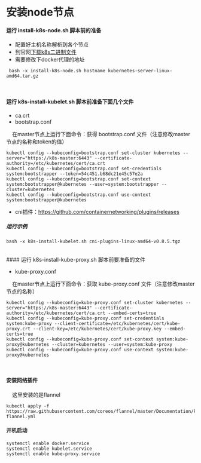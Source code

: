 # 安装node节点

#### 运行 install-k8s-node.sh 脚本前的准备
+ 配置好主机名称解析到各个节点
+ 到官网[下载k8s二进制文件](https://github.com/kubernetes/kubernetes/releases "下载k8s二进制文件")
+ 需要修改下docker代理的地址

```console
 bash -x install-k8s-node.sh hostname kubernetes-server-linux-amd64.tar.gz
 ```
<br>

#### 运行 k8s-install-kubelet.sh 脚本前准备下面几个文件
+ ca.crt
+ bootstrap.conf

&nbsp;&nbsp;&nbsp;&nbsp;在master节点上运行下面命令：获得 bootstrap.conf 文件（注意修改master节点的名称和token的值）

```console
kubectl config --kubeconfig=bootstrap.conf set-cluster kubernetes --server="https://k8s-master:6443" --certificate-authority=/etc/kubernetes/cert/ca.crt
kubectl config --kubeconfig=bootstrap.conf set-credentials system:bootstrapper --token=54c451.b68dc21e45c57e2a
kubectl config --kubeconfig=bootstrap.conf set-context system:bootstrapper@kubernetes --user=system:bootstrapper --cluster=kubernetes
kubectl config --kubeconfig=bootstrap.conf use-context system:bootstrapper@kubernetes
```
+ cni插件：https://github.com/containernetworking/plugins/releases


##### 运行示例
```console
bash -x k8s-install-kubelet.sh cni-plugins-linux-amd64-v0.8.5.tgz
```

<br>
#### 运行 k8s-install-kube-proxy.sh 脚本前要准备的文件

+ kube-proxy.conf

&nbsp;&nbsp;&nbsp;&nbsp;在master节点上运行下面命令：获取 kube-proxy.conf 文件（注意修改master节点的名称）

```console
kubectl config --kubeconfig=kube-proxy.conf set-cluster kubernetes --server="https://k8s-master:6443" --certificate-authority=/etc/kubernetes/cert/ca.crt --embed-certs=true
kubectl config --kubeconfig=kube-proxy.conf set-credentials system:kube-proxy --client-certificate=/etc/kubernetes/cert/kube-proxy.crt --client-key=/etc/kubernetes/cert/kube-proxy.key --embed-certs=true
kubectl config --kubeconfig=kube-proxy.conf set-context system:kube-proxy@kubernetes --cluster=kubernetes --user=system:kube-proxy
kubectl config --kubeconfig=kube-proxy.conf use-context system:kube-proxy@kubernetes
```
<br>

#### 安装网络插件

&nbsp;&nbsp;&nbsp;&nbsp;这里安装的是flannel

```console
kubectl apply -f https://raw.githubusercontent.com/coreos/flannel/master/Documentation/kube-flannel.yml
```

#### 开机启动

```console
systemctl enable docker.service
systemctl enable kubelet.service
systemctl enable kube-proxy.service
```

